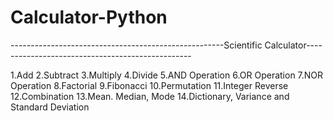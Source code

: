 # Calculator-Python
-----------------------------------------------------Scientific Calculator-------------------------------------------------

1.Add
2.Subtract
3.Multiply
4.Divide
5.AND Operation
6.OR Operation
7.NOR Operation
8.Factorial
9.Fibonacci
10.Permutation
11.Integer Reverse
12.Combination
13.Mean. Median, Mode
14.Dictionary, Variance and Standard Deviation

